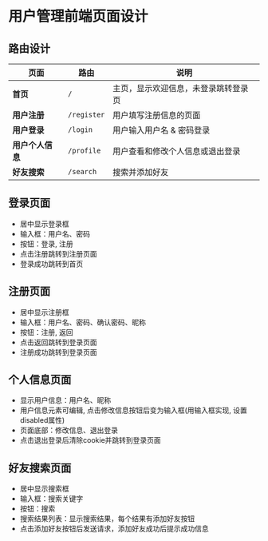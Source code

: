 # 用户管理前端页面设计

## 路由设计

| 页面        | 路由        | 说明                                  |
|------------|------------|--------------------------------------|
| **首页**    | `/`        | 主页，显示欢迎信息，未登录跳转登录页 |
| **用户注册** | `/register` | 用户填写注册信息的页面               |
| **用户登录** | `/login`    | 用户输入用户名 & 密码登录           |
| **用户个人信息** | `/profile` | 用户查看和修改个人信息或退出登录         |
| **好友搜索** | `/search`   | 搜索并添加好友                        |


## 登录页面

- 居中显示登录框
- 输入框：用户名、密码
- 按钮：登录, 注册
- 点击注册跳转到注册页面
- 登录成功跳转到首页

## 注册页面

- 居中显示注册框
- 输入框：用户名、密码、确认密码、昵称
- 按钮：注册, 返回
- 点击返回跳转到登录页面
- 注册成功跳转到登录页面

## 个人信息页面

- 显示用户信息：用户名、昵称
- 用户信息元素可编辑, 点击修改信息按钮后变为输入框(用输入框实现, 设置disabled属性)
- 页面底部：修改信息、退出登录
- 点击退出登录后清除cookie并跳转到登录页面

## 好友搜索页面

- 居中显示搜索框
- 输入框：搜索关键字
- 按钮：搜索
- 搜索结果列表：显示搜索结果，每个结果有添加好友按钮
- 点击添加好友按钮后发送请求，添加好友成功后提示成功信息
